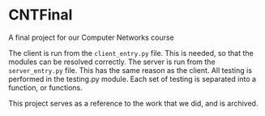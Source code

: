 # CNTFinal
A final project for our Computer Networks course

The client is run from the `client_entry.py` file. This is needed, so that the modules can be resolved correctly.
The server is run from the `server_entry.py` file. This has the same reason as the client.
All testing is performed in the testing.py module. Each set of testing is separated into a function, or functions. 

This project serves as a reference to the work that we did, and is archived. 
